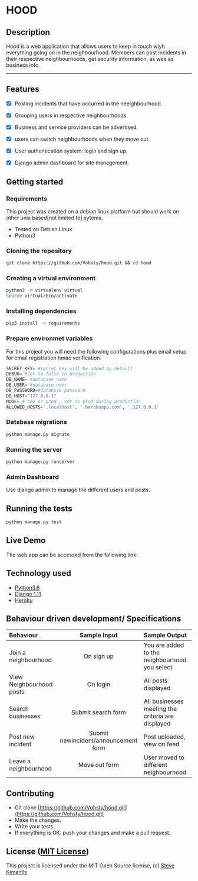 HOOD
===================
## Description
Hood is a web application that allows users to keep in touch wiyh everything going on in the neighbourhood. Members can post incidents in their respective neighbourhoods, get security information, as wee as business info.

------------------------------------------------------------------------

## Features

+ [x] Posting incidents that have occurred in the neeighbourhood.
+ [x] Grouping users in respective neighbourhoods.
+ [x] Business and service providers can be advertised.
+ [x] users can switch neighbourhoods when they move out.
+ [x] User authentication system: login and sign up.
+ [x] Django admin dashboard for site management.



## Getting started

### Requirements
This project was created on a debian linux platform but should work on other unix based[not limited to] sytems.
* Tested on Debian Linux
* Python3

### Cloning the repository
```bash
git clone https://github.com/Vohsty/hood.git && cd hood
```

### Creating a virtual environment

```bash
python3 -m virtualenv virtual
source virtual/bin/activate
```
### Installing dependencies
```bash
pip3 install -r requirements
```

### Prepare environmet variables
For this project you will need the following configurations plus email setup for email registration hmac verification.
```python
SECRET_KEY= #secret key will be added by default
DEBUG= #set to false in production
DB_NAME= #database name
DB_USER= #database user
DB_PASSWORD=#database password
DB_HOST="127.0.0.1"
MODE= # dev or prod , set to prod during production
ALLOWED_HOSTS='.localhost', '.herokuapp.com', '.127.0.0.1'
```

### Database migrations

```bash
python manage.py migrate
```

### Running the server
```bash
python manage.py runserver
```

### Admin Dashboard
Use django admin to manage the different users and posts.


## Running the tests
```bash
python manage.py test
```

## Live Demo

The web app can be accessed from the following link:



## Technology used

* [Python3.6](https://www.python.org/)
* [Django 1.11](https://www.djangoproject.com/)
* [Heroku](https://heroku.com)

## Behaviour driven development/ Specifications

| Behaviour |  Sample Input | Sample Output |
| :---------------- | :---------------: | :------------------ |
| Join a neighbourhood| On sign up | You are added to the neighbourhood you select |
| View Neighbourhood posts| On login | All posts displayed |
| Search businesses| Submit search form | All businesses meeting the criteria are displayed|
| Post new incident | Submit newincident/announcement form| Post uploaded, view on feed|
| Leave a neighbourhood | Move out form | User moved to different neighbourhood|



## Contributing

- Git clone [https://github.com/Vohsty/hood.git](https://github.com/Vohsty/hood.git)
- Make the changes.
- Write your tests.
- If everything is OK. push your changes and make a pull request.

## License ([MIT License](http://choosealicense.com/licenses/mit/))
This project is licensed under the MIT Open Source license, (c) [Steve Kimanthi](https://github.com/Vohsty/)
